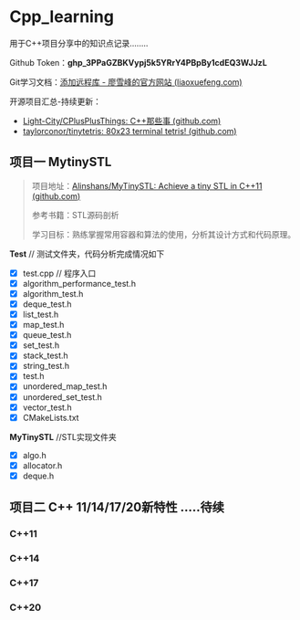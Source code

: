 # Cpp_learning

用于C++项目分享中的知识点记录........

Github Token：**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**

Git学习文档：[添加远程库 - 廖雪峰的官方网站 (liaoxuefeng.com)](https://www.liaoxuefeng.com/wiki/896043488029600/898732864121440)

开源项目汇总-持续更新：

- [Light-City/CPlusPlusThings: C++那些事 (github.com)](https://github.com/Light-City/CPlusPlusThings)
- [taylorconor/tinytetris: 80x23 terminal tetris! (github.com)](https://github.com/taylorconor/tinytetris)

## 项目一 MytinySTL

> 项目地址：[Alinshans/MyTinySTL: Achieve a tiny STL in C++11 (github.com)](https://github.com/Alinshans/MyTinySTL)
>
> 参考书籍：STL源码剖析
>
> 学习目标：熟练掌握常用容器和算法的使用，分析其设计方式和代码原理。

**Test**       	         // 测试文件夹，代码分析完成情况如下

- [x] test.cpp      // 程序入口
- [x] algorithm_performance_test.h
- [x] algorithm_test.h
- [x] deque_test.h
- [x] list_test.h
- [x] map_test.h
- [x] queue_test.h
- [x] set_test.h
- [x] stack_test.h
- [x] string_test.h
- [x] test.h
- [x] unordered_map_test.h
- [x] unordered_set_test.h
- [x] vector_test.h
- [x] CMakeLists.txt

**MyTinySTL**   //STL实现文件夹

 - [x] algo.h
 - [x] allocator.h
 - [x] deque.h 

## 项目二 C++ 11/14/17/20新特性 .....待续

### C++11

### C++14

### C++17

### C++20



